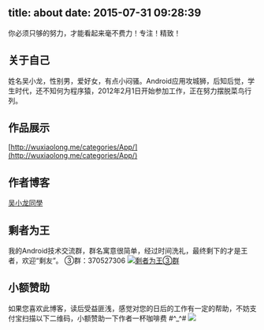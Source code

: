 title: about
date: 2015-07-31 09:28:39
---

你必须只够的努力，才能看起来毫不费力！专注！精致！

## 关于自己
姓名吴小龙，性别男，爱好女，有点小闷骚。Android应用攻城狮，后知后觉，学生时代，还不知何为程序猿，2012年2月1日开始参加工作，正在努力摆脱菜鸟行列。

## 作品展示
[http://wuxiaolong.me/categories/App/](http://wuxiaolong.me/categories/App/)

## 作者博客
[吴小龙同學](http://weibo.com/u/2175011601)

## 剩者为王
我的Android技术交流群，群名寓意很简单，经过时间洗礼，最终剩下的才是王者，欢迎“剩友”。
③群：370527306 <a target="_blank" href="http://shang.qq.com/wpa/qunwpa?idkey=0a992ba077da4c8325cbfef1c9e81f0443ffb782a0f2135c1a8f7326baac58ac"><img border="0" src="http://pub.idqqimg.com/wpa/images/group.png" alt="剩者为王③群" title="剩者为王③群"></a>

<!-- 
②群：376526418<a target="_blank" href="http://shang.qq.com/wpa/qunwpa?idkey=832e7ce9d313be07ed4e3cadb61752bd384b11c63f41728317cfd887f23d09aa"><img border="0" src="http://pub.idqqimg.com/wpa/images/group.png" alt="剩者为王②群" title="剩者为王②群"></a>
 **请勿重复加群，谢谢。**
-->

##  小额赞助
如果您喜欢此博客，读后受益匪浅，感觉对您的日后的工作有一定的帮助，不妨支付宝扫描以下二维码，小额赞助一下作者一杯咖啡费 #^_^#
<img src="http://7q5c2h.com1.z0.glb.clouddn.com/taobao_qrcode.jpg" /> 

